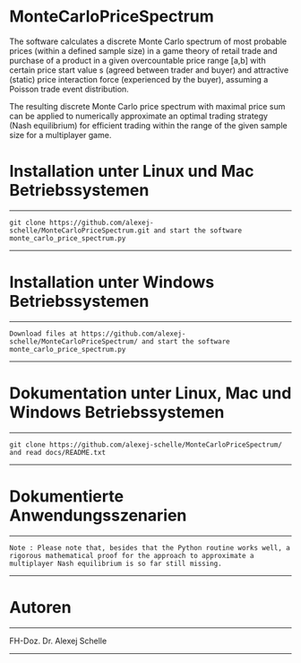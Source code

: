 #  MonteCarloPriceSpectrum
The software calculates a discrete Monte Carlo spectrum of most probable prices (within a defined sample size) in a game theory of retail trade and purchase of a product in a given overcountable price range [a,b] with certain price start value s (agreed between trader and buyer) and attractive (static) price interaction force (experienced by the buyer), assuming a Poisson trade event distribution. 

The resulting discrete Monte Carlo price spectrum with maximal price sum can be applied to numerically approximate an optimal trading strategy (Nash equilibrium) for efficient trading within the range of the given sample size for a multiplayer game.  

# Installation unter Linux und Mac Betriebssystemen
**************************************************************************************************************************************
    git clone https://github.com/alexej-schelle/MonteCarloPriceSpectrum.git and start the software monte_carlo_price_spectrum.py
**************************************************************************************************************************************

# Installation unter Windows Betriebssystemen
**************************************************************************************************************************************
    Download files at https://github.com/alexej-schelle/MonteCarloPriceSpectrum/ and start the software monte_carlo_price_spectrum.py
**************************************************************************************************************************************

# Dokumentation unter Linux, Mac und Windows Betriebssystemen
**************************************************************************************************************************************
    git clone https://github.com/alexej-schelle/MonteCarloPriceSpectrum/ and read docs/README.txt
**************************************************************************************************************************************

# Dokumentierte Anwendungsszenarien
***********************************************************************************************************************************************************************************************

    Note : Please note that, besides that the Python routine works well, a rigorous mathematical proof for the approach to approximate a multiplayer Nash equilibrium is so far still missing.
    
***********************************************************************************************************************************************************************************************

# Autoren

*********************************************************************************************************************

   FH-Doz. Dr. Alexej Schelle

*********************************************************************************************************************

